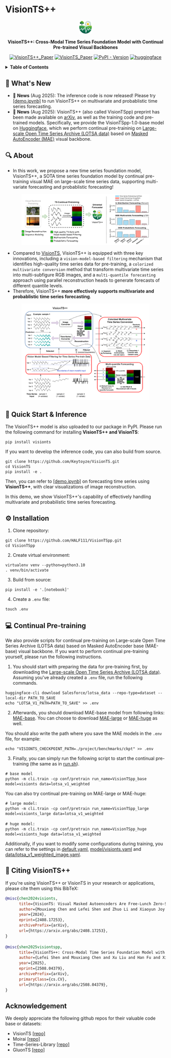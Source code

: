 # VisionTS++

<div align="center">
<img src="figures/visionts_logo.png" style="width:8%;" /> 

**VisionTS++: Cross-Modal Time Series Foundation Model with Continual Pre-trained Visual Backbones**

[![VisionTS++_Paper](https://img.shields.io/badge/VisionTS++_Paper-2508.04379-red)](https://arxiv.org/abs/2508.04379)
[![VisionTS_Paper](https://img.shields.io/badge/VisionTS_Paper-2408.17253-red)](https://arxiv.org/abs/2408.17253)
[![PyPI - Version](https://img.shields.io/pypi/v/visionts)](#-quick-start)
[![huggingface](https://img.shields.io/badge/%F0%9F%A4%97%20Hugging%20Face-Models-FFD21E)](https://huggingface.co/Lefei/VisionTSpp)

</div>

<details>
<summary><strong>Table of Contents</strong></summary>

- [VisionTS++](#visionts)
  - [🎉 What's New](#-whats-new)
  - [🔍 About](#-about)
  - [🚀 Quick Start \& Inference](#-quick-start--inference)
  - [⚙️ Installation](#️-installation)
  - [💻 Continual Pre-training](#-continual-pre-training)
  - [🔗 Citing VisionTS++](#-citing-visionts)
  - [Acknowledgement](#acknowledgement)

</details>

## 🎉 What's New

* 🚩 **News** (Aug 2025): The inference code is now released! Please try [[demo.ipynb]](https://github.com/HALF111/VisionTSpp/blob/main/demo.ipynb) to run VisionTS++ on multivariate and probablistic time series forecasting.
* 🚩 **News** (Aug 2025): VisionTS++ (also called VisionTSpp) preprint has been made available on [arXiv](https://arxiv.org/abs/2508.04379), as well as the training code and pre-trained models. Specifically, we provide the VisionTSpp-1.0-base model on [Huggingface](https://huggingface.co/Lefei/VisionTSpp), which we perform continual pre-traininig on [Large-scale Open Time Series Archive (LOTSA data)](https://huggingface.co/datasets/Salesforce/lotsa_data/) based on [Masked AutoEncoder (MAE)](https://github.com/facebookresearch/mae) visual backbone.

## 🔍 About

+ In this work, we propose a new time series foundation model, VisionTS++, a SOTA time series foundation model by continual pre-training visual MAE on large-scale time series data, supporting multi-variate forecasting and probablistic forecasting!

<div align="center">
<img src="figures/teaser.png" style="width:80%;" />
</div>


+ Compared to [VisionTS](https://github.com/Keytoyze/VisionTS), VisionTS++ is equipped with three key innovations, including a `vision-model-based
filtering` mechanism that identifies high-quality time series data for pre-training, a `colorized multivariate conversion` method that transform multivariate time series into multi-subfigure RGB images, and a `multi-quantile forecasting` approach using parallel reconstruction heads to generate forecasts of different quantile levels.
+ Therefore, VisionTS++ **more effectively supports multivariate and probablistic time series forecasting**.

<div align="center">
<img src="figures/main_figure.png" style="width:80%;" />
</div>

## 🚀 Quick Start & Inference

The VisionTS++ model is also uploaded to our package in PyPI. Please run the following command for installing **VisionTS++ and VisionTS**:

```shell
pip install visionts
```

If you want to develop the inference code, you can also build from source.

```shell
git clone https://github.com/Keytoyze/VisionTS.git
cd VisionTS
pip install -e .
```

Then, you can refer to [[demo.ipynb]](https://github.com/HALF111/VisionTSpp/blob/main/demo.ipynb) on forecasting time series using **VisionTS++**, with clear visualizations of image reconstruction. 

In this demo, we show VisionTS++'s capability of effectively handling multivariate and probabilistic time series forecasting.


## ⚙️ Installation

1. Clone repository:

```shell
git clone https://github.com/HALF111/VisionTSpp.git
cd VisionTSpp
```

2. Create virtual environment:

```shell
virtualenv venv --python=python3.10
. venv/bin/activate
```

3. Build from source:

```shell
pip install -e '.[notebook]'
```

4. Create a `.env` file:

```shell
touch .env
```

## 💻 Continual Pre-training

We also provide scripts for continual pre-training on Large-scale Open Time Series Archive (LOTSA data) based on Masked AutoEncoder base (MAE-base) visual backbone. If you want to perform continual pre-training yourself, please run the following instructions.

1. You should start with preparing the data for pre-training first, by downloading the [Large-scale Open Time Series Archive (LOTSA data)](https://huggingface.co/datasets/Salesforce/lotsa_data/).
   Assuming you've already created a `.env` file, run the following commands.

```shell
huggingface-cli download Salesforce/lotsa_data --repo-type=dataset --local-dir PATH_TO_SAVE
echo "LOTSA_V1_PATH=PATH_TO_SAVE" >> .env
```

2. Afterwards, you should download MAE-base model from following links: [MAE-base](https://dl.fbaipublicfiles.com/mae/visualize/mae_visualize_vit_base.pth). You can choose to download [MAE-large](https://dl.fbaipublicfiles.com/mae/visualize/mae_visualize_vit_large.pth) or [MAE-huge](https://dl.fbaipublicfiles.com/mae/visualize/mae_visualize_vit_huge.pth) as well. 

You should also write the path where you save the MAE models in the `.env` file, for example:

```shell
echo "VISIONTS_CHECKPOINT_PATH=./project/benchmarks/ckpt" >> .env
```

3. Finally, you can simply run the following script to start the continual pre-training (the same as in [run.sh](https://github.com/HALF111/VisionTSpp/blob/main/run.sh)). 

```shell
# base model
python -m cli.train -cp conf/pretrain run_name=VisionTSpp_base  model=visionts data=lotsa_v1_weighted
```

You can also try continual pre-training on MAE-large or MAE-huge:

```shell
# large model:
python -m cli.train -cp conf/pretrain run_name=VisionTSpp_large  model=visionts_large data=lotsa_v1_weighted

# huge model:
python -m cli.train -cp conf/pretrain run_name=VisionTSpp_huge  model=visionts_huge data=lotsa_v1_weighted
```

Additionally, if you want to modify some configurations during training, you can refer to the settings in [default.yaml](https://github.com/HALF111/VisionTSpp/blob/main/cli/conf/pretrain/default.yaml), [model/visionts.yaml](https://github.com/HALF111/VisionTSpp/blob/main/cli/conf/pretrain/model/visionts.yaml) and [data/lotsa_v1_weighted_image.yaml](https://github.com/HALF111/VisionTSpp/blob/main/cli/conf/pretrain/data/lotsa_v1_weighted_image.yaml).

## 🔗 Citing VisionTS++

If you're using VisionTS++ or VisionTS in your research or applications, please cite them using this BibTeX:

```bibtex
@misc{chen2024visionts,
      title={VisionTS: Visual Masked Autoencoders Are Free-Lunch Zero-Shot Time Series Forecasters}, 
      author={Mouxiang Chen and Lefei Shen and Zhuo Li and Xiaoyun Joy Wang and Jianling Sun and Chenghao Liu},
      year={2024},
      eprint={2408.17253},
      archivePrefix={arXiv},
      url={https://arxiv.org/abs/2408.17253}, 
}

@misc{shen2025visiontspp,
      title={VisionTS++: Cross-Modal Time Series Foundation Model with Continual Pre-trained Visual Backbones}, 
      author={Lefei Shen and Mouxiang Chen and Xu Liu and Han Fu and Xiaoxue Ren and Jianling Sun and Zhuo Li and Chenghao Liu},
      year={2025},
      eprint={2508.04379},
      archivePrefix={arXiv},
      primaryClass={cs.CV},
      url={https://arxiv.org/abs/2508.04379}, 
}
```

## Acknowledgement

We deeply appreciate the following github repos for their valuable code base or datasets:

+ VisionTS [[repo]](https://github.com/Keytoyze/VisionTS)
+ Moirai [[repo]](https://github.com/SalesforceAIResearch/uni2ts)
+ Time-Series-Library [[repo]](https://github.com/thuml/Time-Series-Library)
+ GluonTS [[repo]](https://github.com/awslabs/gluonts)
